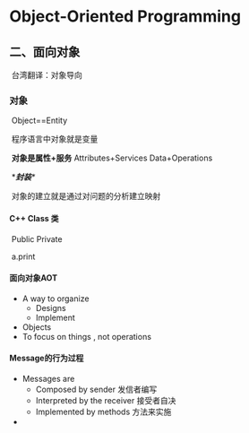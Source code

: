 # Object-Oriented Programming

## 二、面向对象

​	台湾翻译：对象导向

### 	对象

​	Object==Entity

​	程序语言中对象就是变量

​	**对象是属性+服务**	Attributes+Services	Data+Operations

​	\****封装**\**

​	对象的建立就是通过对问题的分析建立映射

#### 	C++ Class 类

​	Public							Private

​	a.print

#### 面向对象AOT

- A way to organize
  - Designs
  - Implement
- Objects
- To focus on things , not operations

#### Message的行为过程

- Messages are
  - Composed by sender			发信者编写
  - Interpreted by the receiver  接受者自决
  - Implemented by methods    方法来实施
- 

